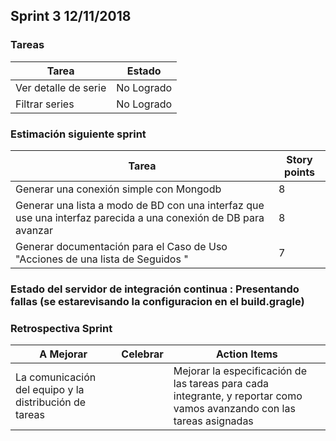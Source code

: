 ## Sprint 3 12/11/2018

### Tareas

Tarea                               | Estado            |
------------------------------------|-------------------|
Ver detalle de serie                | No Logrado
Filtrar series                      | No Logrado


### Estimación siguiente sprint

Tarea                               | Story points      |
------------------------------------|-------------------|
Generar una conexión simple con Mongodb | 8
Generar una lista a modo de BD con una interfaz que use una interfaz parecida a una conexión de DB para avanzar | 8
Generar documentación para el Caso de Uso "Acciones de una lista de Seguidos " | 7           


### Estado del servidor de integración continua : Presentando fallas (se estarevisando la configuracion en el build.gragle)

### Retrospectiva Sprint

A Mejorar                                                     | Celebrar                                   | Action Items                                         |
--------------------------------------------------------------|--------------------------------------------|------------------------------------------------------|
La comunicación del equipo y la distribución de tareas            | | Mejorar la especificación de las tareas para cada integrante, y reportar como vamos avanzando con las tareas asignadas
